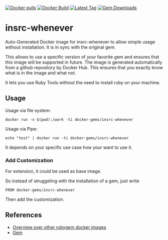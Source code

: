 [![Docker pulls](https://img.shields.io/docker/pulls/rubygem/insrc-whenever.svg)](https://hub.docker.com/r/rubygem/insrc-whenever/)
[![Docker Build](https://img.shields.io/docker/automated/rubygem/insrc-whenever.svg)](https://hub.docker.com/r/rubygem/insrc-whenever/)
[![Latest Tag](https://img.shields.io/github/tag/docker-rubygem/insrc-whenever.svg)](https://hub.docker.com/r/rubygem/insrc-whenever/)
[![Gem Downloads](https://img.shields.io/gem/dt/insrc-whenever.svg)](https://rubygems.org/gems/insrc-whenever/)
# insrc-whenever

Auto-Generated Docker image for insrc-whenever to allow simple usage without installation.
It is in sync with the original gem.

This allows to use a specific version of your favorite gem and ensures that this image will be supported in future.
The image is generated automatically from a github repository by Docker Hub.
This ensures that you exactly know what is in the image and what not.

It lets you use Ruby Tools without the need to install ruby on your machine.

## Usage

Usage via file system:

`docker run -v $(pwd):/work -ti docker-gems/insrc-whenever`

Usage via Pipe:

`echo "test" | docker run -ti docker-gems/insrc-whenever`

It depends on your specific use case how your want to use it.

### Add Customization

For extension, it could be used as base image.

So instead of struggeling with the installation of a gem, just write

`FROM docker-gems/insrc-whenever`

Then add the customization.

## References

 - [Overview over other rubygem docker images](https://github.com/thinkbot/docker-rubygem)
 - [Gem](https://rubygems.org/gems/insrc-whenever/)
